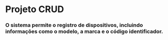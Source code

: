 # Projeto CRUD

### O sistema permite o registro de dispositivos, incluindo informações como o modelo, a marca e o código identificador.